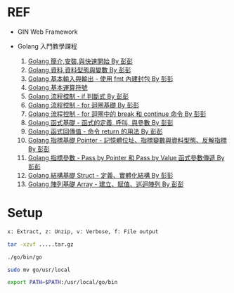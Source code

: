 # REF
* GIN Web Framework

* Golang 入門教學課程
    1. [Golang 簡介,安裝,與快速開始 By 彭彭](https://www.youtube.com/watch?v=yi9zp8yFULk&list=PL-g0fdC5RMbo9bdRzbKaCWYC2mXg2eEZE&index=1&t=1s)
    2. [Golang 資料,資料型態與變數 By 彭彭](https://www.youtube.com/watch?v=D6a9RpuL_UA&list=PL-g0fdC5RMbo9bdRzbKaCWYC2mXg2eEZE&index=2)
    3. [Golang 基本輸入與輸出 - 使用 fmt 內建封包 By 彭彭](https://www.youtube.com/watch?v=iH_fLuaGfaI&list=PL-g0fdC5RMbo9bdRzbKaCWYC2mXg2eEZE&index=3)
    4. [Golang 基本運算符號](https://www.youtube.com/watch?v=cMq1aVvHZKo&list=PL-g0fdC5RMbo9bdRzbKaCWYC2mXg2eEZE&index=4)
    5. [Golang 流程控制 - if 判斷式 By 彭彭](https://www.youtube.com/watch?v=poQYWnS4-i0&list=PL-g0fdC5RMbo9bdRzbKaCWYC2mXg2eEZE&index=5)
    6. [Golang 流程控制 - for 迴圈基礎 By 彭彭](https://www.youtube.com/watch?v=u3DPQ7tdynw&list=PL-g0fdC5RMbo9bdRzbKaCWYC2mXg2eEZE&index=6)
    7. [Golang 流程控制 - for 迴圈中的 break 和 continue 命令 By 彭彭](https://www.youtube.com/watch?v=MDXGIKkDg1c&list=PL-g0fdC5RMbo9bdRzbKaCWYC2mXg2eEZE&index=7)
    8. [Golang 函式基礎 - 函式的定義, 呼叫, 與參數 By 彭彭](https://www.youtube.com/watch?v=PftKHp7r7W8&list=PL-g0fdC5RMbo9bdRzbKaCWYC2mXg2eEZE&index=8)
    9. [Golang 函式回傳值 - 命令 return 的用法 By 彭彭](https://www.youtube.com/watch?v=DsH867OY2YA&list=PL-g0fdC5RMbo9bdRzbKaCWYC2mXg2eEZE&index=9)
    10. [Golang 指標基礎 Pointer - 記憶體位址、指標變數與資料型態、反解指標 By 彭彭](https://www.youtube.com/watch?v=SC8MPfhh9_8&list=PL-g0fdC5RMbo9bdRzbKaCWYC2mXg2eEZE&index=10)
    11. [Golang 指標參數 - Pass by Pointer 和 Pass by Value 函式參數傳遞 By 彭彭](https://www.youtube.com/watch?v=k_E9FCehyz4&list=PL-g0fdC5RMbo9bdRzbKaCWYC2mXg2eEZE&index=11)
    12. [Golang 結構基礎 Struct - 定義、實體化結構 By 彭彭](https://www.youtube.com/watch?v=KFNgPTgXpBU&list=PL-g0fdC5RMbo9bdRzbKaCWYC2mXg2eEZE&index=12)
    13. [Golang 陣列基礎 Array - 建立、賦值、巡迴陣列 By 彭彭](https://www.youtube.com/watch?v=9NhU4qNNMPQ&list=PL-g0fdC5RMbo9bdRzbKaCWYC2mXg2eEZE&index=13)

# Setup
```bash
x: Extract, z: Unzip, v: Verbose, f: File output

tar -xzvf .....tar.gz
```

```bash
./go/bin/go
```

```bash
sudo mv go/usr/local
```

```bash
export PATH=$PATH:/usr/local/go/bin
```
